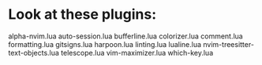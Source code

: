 # Look at these plugins:
alpha-nvim.lua
auto-session.lua
bufferline.lua
colorizer.lua
comment.lua
formatting.lua
gitsigns.lua
harpoon.lua
linting.lua
lualine.lua
nvim-treesitter-text-objects.lua
telescope.lua
vim-maximizer.lua
which-key.lua
